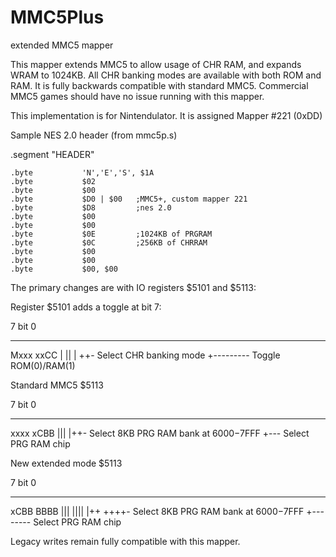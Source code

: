 MMC5Plus
========

extended MMC5 mapper

This mapper extends MMC5 to allow usage of CHR RAM, and expands WRAM to 1024KB. All CHR banking modes are available with 
both ROM and RAM. It is fully backwards compatible with standard MMC5. Commercial MMC5 games should have no issue running
with this mapper.

This implementation is for Nintendulator. It is assigned Mapper #221 (0xDD)

Sample NES 2.0 header (from mmc5p.s)

.segment  		"HEADER"

	.byte			'N','E','S', $1A
	.byte			$02
	.byte			$00
	.byte			$D0 | $00	;MMC5+, custom mapper 221
	.byte			$D8			;nes 2.0			
	.byte			$00
	.byte			$00
	.byte			$0E			;1024KB of PRGRAM
	.byte			$0C			;256KB of CHRRAM
	.byte			$00
	.byte			$00
	.byte			$00, $00
  
  
  

The primary changes are with IO registers $5101 and $5113:

Register $5101 adds a toggle at bit 7:

7  bit  0
---- ----
Mxxx xxCC
|      ||
|      ++- Select CHR banking mode
+--------- Toggle ROM(0)/RAM(1)



Standard MMC5 $5113

7  bit  0
---- ----
xxxx xCBB
      |||
      |++- Select 8KB PRG RAM bank at $6000-$7FFF
      +--- Select PRG RAM chip
      
      
New extended mode $5113

7  bit  0
---- ----
xCBB BBBB
 ||| ||||
 |++ ++++- Select 8KB PRG RAM bank at $6000-$7FFF
 +-------- Select PRG RAM chip
 
 
 Legacy writes remain fully compatible with this mapper. 
